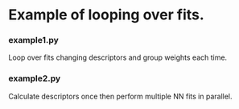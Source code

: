 # Example of looping over fits.

### example1.py

Loop over fits changing descriptors and group weights each time.

### example2.py

Calculate descriptors once then perform multiple NN fits in parallel.

